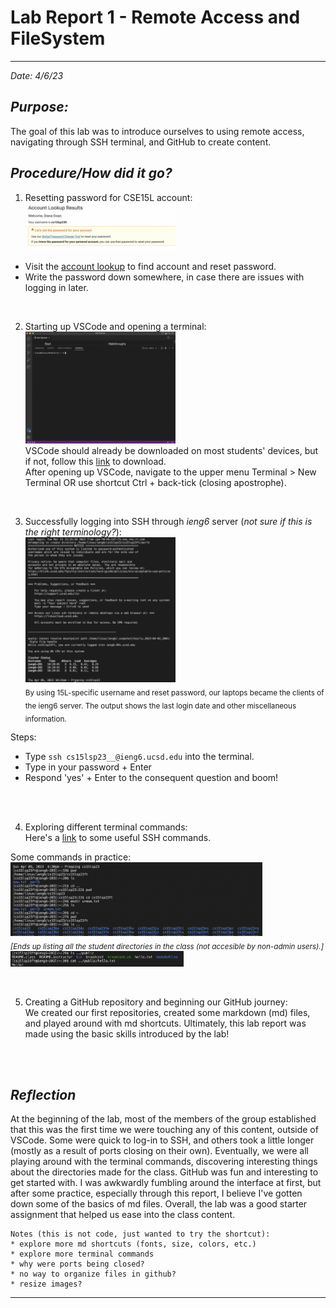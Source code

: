 # **Lab Report 1 - Remote Access and FileSystem**
---
*Date: 4/6/23*

## ***Purpose:***
The goal of this lab was to introduce ourselves to using remote access, navigating through SSH terminal, and GitHub to create content. 


## ***Procedure/How did it go?*** 
1) Resetting password for CSE15L account: <br/>
<img src="pwResetSS.png" alt="Reset Tool" width="50%" height="50%"> <br/>
* Visit the [account lookup](https://sdacs.ucsd.edu/~icc/index.php) to find account and reset password.
* Write the password down somewhere, in case there are issues with logging in later.
<br>



2) Starting up VSCode and opening a terminal: <br/>
<img src="vscodeSS.png" alt="VSCode" width="50%" height="50%"> <br/>
VSCode should already be downloaded on most students' devices, but if not, follow this [link](https://code.visualstudio.com/download) to download. <br/>
After opening up VSCode, navigate to the upper menu Terminal > New Terminal OR use shortcut Ctrl + back-tick (closing apostrophe). 
<br>


3) Successfully logging into SSH through *ieng6* server (*not sure if this is the right terminology?*): <br/>
<img src="sshLogin.png" alt="SSH Login" width="50%" height="50%"> <br/>
<sub>By using 15L-specific username and reset password, our laptops became the clients of the ieng6 server. The output shows the last login date and other miscellaneous information. </sub> <br/>

Steps: 
* Type `ssh cs15lsp23__@ieng6.ucsd.edu` into the terminal.
* Type in your password + Enter
* Respond 'yes' + Enter to the consequent question and boom!
<br>

</br>

4) Exploring different terminal commands: <br/>
Here's a [link](https://www.hostinger.com/tutorials/ssh/basic-ssh-commands) to some useful SSH commands. <br/>

Some commands in practice: <br/>
<img src="sshCom1.png" alt="SSH Com1" width="80%" height="80%"> <br/>
<sub>*[Ends up listing all the student directories in the class (not accesible by non-admin users).]*</sub> 
<br/>
<img src="sshCom2.png" alt="SSh Com2" width="55%" height="55%">
<br>

</br>

5) Creating a GitHub repository and beginning our GitHub journey: <br>
We created our first repositories, created some markdown (md) files, and played around with md shortcuts. Ultimately, this lab report was made using the basic skills introduced by the lab!
<br>

</br>

## ***Reflection***
At the beginning of the lab, most of the members of the group established that this was the first time we were touching any of this content, outside of VSCode. Some were quick to log-in to SSH, and others took a little longer (mostly as a result of ports closing on their own). Eventually, we were all playing around with the terminal commands, discovering interesting things about the directories made for the class. GitHub was fun and interesting to get started with. I was awkwardly fumbling around the interface at first, but after some practice, especially through this report, I believe I've gotten down some of the basics of md files. Overall, the lab was a good starter assignment that helped us ease into the class content.

```
Notes (this is not code, just wanted to try the shortcut):
* explore more md shortcuts (fonts, size, colors, etc.)
* explore more terminal commands
* why were ports being closed?
* no way to organize files in github?
* resize images?
```
---
